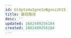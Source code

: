```yaml
---
id: bl4ptodw2gne1e8gnnzzh15
title: 最短路径
desc: ''
updated: 1682489256184
created: 1682489256184
---
```

